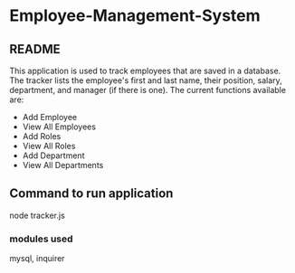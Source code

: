 # Employee-Management-System

## README
This application is used to track employees that are saved in a database. The tracker lists the employee's first and last name, their position, salary, department, and manager (if there is one). The current functions available are:

* Add Employee
* View All Employees
* Add Roles
* View All Roles
* Add Department
* View All Departments


## Command to run application
node tracker.js

### modules used

mysql, inquirer